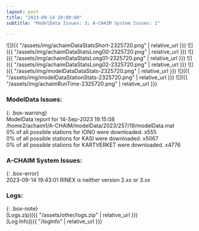 ```yaml
---
layout: post
title: "2023-09-14 20:00:00"
subtitle: "ModelData Issues: 3; A-CHAIM System Issues: 1"

---
```


![]({{ "/assets/img/achaimDataStatsShort-2325720.png" | relative_url }})
![]({{ "/assets/img/achaimDataStatsLong00-2325720.png" | relative_url }})
![]({{ "/assets/img/achaimDataStatsLong01-2325720.png" | relative_url }})
![]({{ "/assets/img/achaimDataStatsLong02-2325720.png" | relative_url }})
![]({{ "/assets/img/modelDataDataStats-2325720.png" | relative_url }})
![]({{ "/assets/img/modelDataStationStats-2325720.png" | relative_url }})
![]({{ "/assets/img/achaimRunTime-2325720.png" | relative_url }})


### ModelData Issues:  
  
{: .box-warning}  
 ModelData report for 14-Sep-2023 19:15:08   
 /home2/achaim1/A-CHAIM/modelData/2023/257/19/modelData.mat   
 0% of all possible stations for IONO were downloaded. x555   
 0% of all possible stations for KASI were downloaded. x5067   
 0% of all possible stations for KARTVERKET were downloaded. x4776   
  
### A-CHAIM System Issues:  
  
{: .box-error}  
2023-09-14 19:43:01 RINEX is neither version 2.xx or 3.xx  

### Logs:  
  
{: .box-note}  
[Logs.zip]({{ "/assets/other/logs.zip" | relative_url }})  
[Log Info]({{ "/logInfo" | relative_url }})  
